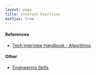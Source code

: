 ```yaml
---
layout: page
title: Interval Exercises
mathjax: true
---
```


#### References
* [Tech Interview Handbook - Algorithms](https://www.techinterviewhandbook.org/algorithms/study-cheatsheet/)

#### Other
* [Engineering Skills](../engineering_skills.md)